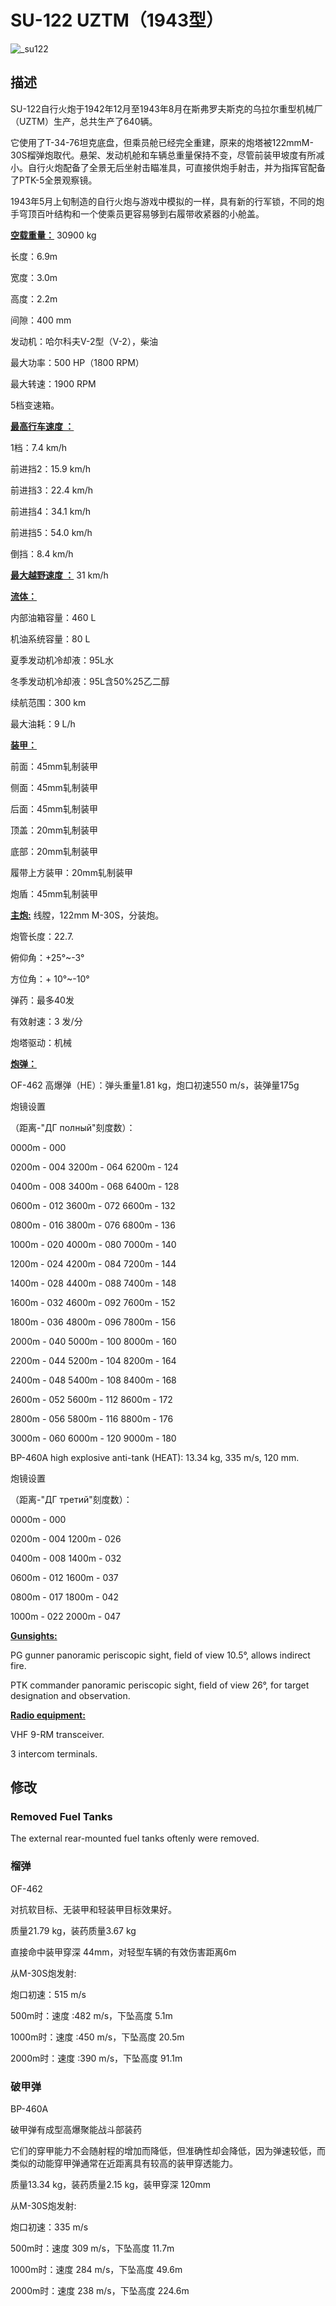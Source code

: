 # SU-122 UZTM（1943型）  
  
![_su122](../images/_su122.png)  
  
## 描述  
  
SU-122自行火炮于1942年12月至1943年8月在斯弗罗夫斯克的乌拉尔重型机械厂 （UZTM）生产，总共生产了640辆。  
  
它使用了T-34-76坦克底盘，但乘员舱已经完全重建，原来的炮塔被122mmM-30S榴弹炮取代。悬架、发动机舱和车辆总重量保持不变，尽管前装甲坡度有所减小。自行火炮配备了全景无后坐射击瞄准具，可直接供炮手射击，并为指挥官配备了PTK-5全景观察镜。  
  
1943年5月上旬制造的自行火炮与游戏中模拟的一样，具有新的行军锁，不同的炮手穹顶百叶结构和一个使乘员更容易够到右履带收紧器的小舱盖。  
  
<b><u>空载重量：</u></b> 30900 kg  
长度：6.9m  
宽度：3.0m  
高度：2.2m  
间隙：400 mm  
  
发动机：哈尔科夫V-2型（V-2），柴油  
最大功率：500 HP（1800 RPM）  
最大转速：1900 RPM  
5档变速箱。  
  
<b><u>最高行车速度 ：</u></b>  
1档：7.4 km/h  
前进挡2：15.9 km/h  
前进挡3：22.4 km/h  
前进挡4：34.1 km/h  
前进挡5：54.0 km/h  
倒挡：8.4 km/h  
  
<b><u>最大越野速度 ：</u></b> 31 km/h  
  
<b><u>流体：</u></b>  
内部油箱容量：460 L  
机油系统容量：80 L  
夏季发动机冷却液：95L水  
冬季发动机冷却液：95L含50%25乙二醇  
续航范围：300 km  
最大油耗：9 L/h  
  
<b><u>装甲：</u></b>  
前面：45mm轧制装甲  
侧面：45mm轧制装甲  
后面：45mm轧制装甲  
顶盖：20mm轧制装甲  
底部：20mm轧制装甲  
履带上方装甲：20mm轧制装甲  
炮盾：45mm轧制装甲  
  
<b><u>主炮:</u></b> 线膛，122mm M-30S，分装炮。  
炮管长度：22.7.  
俯仰角：+25°~-3°  
方位角：+ 10°~-10°  
弹药：最多40发  
有效射速：3 发/分  
炮塔驱动：机械  
  
<b><u>炮弹：</u></b>   
  
OF-462 高爆弹（HE）：弹头重量1.81 kg，炮口初速550 m/s，装弹量175g  
炮镜设置  
（距离-"ДГ полный"刻度数）：  
0000m - 000  
0200m - 004  3200m - 064  6200m - 124  
0400m - 008  3400m - 068  6400m - 128  
0600m - 012  3600m - 072  6600m - 132  
0800m - 016  3800m - 076  6800m - 136  
1000m - 020  4000m - 080  7000m - 140  
  
1200m - 024  4200m - 084  7200m - 144  
1400m - 028  4400m - 088  7400m - 148  
1600m - 032  4600m - 092  7600m - 152  
1800m - 036  4800m - 096  7800m - 156  
2000m - 040  5000m - 100  8000m - 160  
  
2200m - 044  5200m - 104  8200m - 164  
2400m - 048  5400m - 108  8400m - 168  
2600m - 052  5600m - 112  8600m - 172  
2800m - 056  5800m - 116  8800m - 176  
3000m - 060  6000m - 120  9000m - 180  
  
  
BP-460A high explosive anti-tank (HEAT): 13.34 kg, 335 m/s, 120 mm.  
炮镜设置  
（距离-"ДГ третий"刻度数）：  
0000m - 000  
0200m - 004  1200m - 026  
0400m - 008  1400m - 032  
0600m - 012  1600m - 037  
0800m - 017  1800m - 042  
1000m - 022  2000m - 047  
  
<b><u>Gunsights:</u></b>  
PG gunner panoramic periscopic sight, field of view 10.5°, allows indirect fire.  
PTK commander panoramic periscopic sight, field of view 26°, for target designation and observation.  
  
<b><u>Radio equipment:</u></b>  
VHF 9-RM transceiver.  
3 intercom terminals.  
  
  
## 修改  
  
  
### Removed Fuel Tanks  
  
The external rear-mounted fuel tanks oftenly were removed.﻿  
  
### 榴弹  
  
OF-462  
  
对抗软目标、无装甲和轻装甲目标效果好。  
  
质量21.79 kg，装药质量3.67 kg  
直接命中装甲穿深 44mm，对轻型车辆的有效伤害距离6m  
  
从M-30S炮发射:  
炮口初速：515 m/s  
500m时：速度 :482 m/s，下坠高度 5.1m  
1000m时：速度 :450 m/s，下坠高度 20.5m  
2000m时：速度 :390 m/s，下坠高度 91.1m  
  
  
### 破甲弹  
  
BP-460A  
  
破甲弹有成型高爆聚能战斗部装药  
  
它们的穿甲能力不会随射程的增加而降低，但准确性却会降低，因为弹速较低，而类似的动能穿甲弹通常在近距离具有较高的装甲穿透能力。  
  
质量13.34 kg，装药质量2.15 kg，装甲穿深 120mm  
  
从M-30S炮发射:  
炮口初速：335 m/s  
500m时：速度 309 m/s，下坠高度 11.7m  
1000m时：速度 284 m/s，下坠高度 49.6m  
2000m时：速度 238 m/s，下坠高度 224.6m  